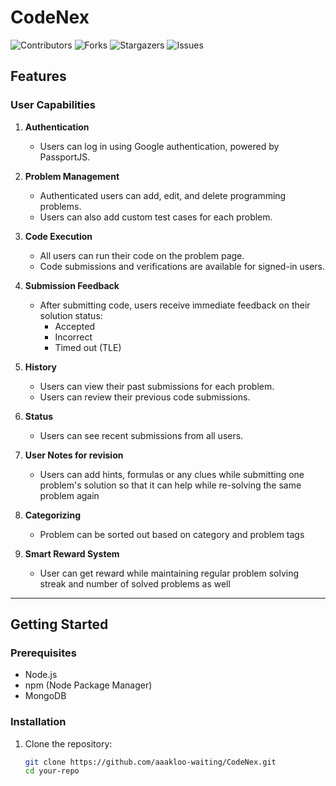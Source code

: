 # CodeNex
![Contributors](https://img.shields.io/github/contributors/akibhaider/CodeNex?color=darkgreen) ![Forks](https://img.shields.io/github/forks/akibhaider/CodeNex?style=social) ![Stargazers](https://img.shields.io/github/stars/akibhaider/CodeNex?style=social) ![Issues](https://img.shields.io/github/issues/akibhaider/CodeNex?color=brown) 

## Features

### User Capabilities

1. **Authentication**
   - Users can log in using Google authentication, powered by PassportJS.

2. **Problem Management**
   - Authenticated users can add, edit, and delete programming problems.
   - Users can also add custom test cases for each problem.

3. **Code Execution**
   - All users can run their code on the problem page.
   - Code submissions and verifications are available for signed-in users.

4. **Submission Feedback**
   - After submitting code, users receive immediate feedback on their solution status:
     - Accepted
     - Incorrect
     - Timed out (TLE)

5. **History**
   - Users can view their past submissions for each problem.
   - Users can review their previous code submissions.

6. **Status**
   - Users can see recent submissions from all users.

7. **User Notes for revision**
   - Users can add hints, formulas or any clues while submitting one problem's solution so that it can help while re-solving the same problem again

8. **Categorizing**
   - Problem can be sorted out based on category and problem tags

9. **Smart Reward System**
   - User can get reward while maintaining regular problem solving streak and number of solved problems as well

---

## Getting Started

### Prerequisites

- Node.js
- npm (Node Package Manager)
- MongoDB

### Installation

1. Clone the repository:
   ```bash
   git clone https://github.com/aaakloo-waiting/CodeNex.git
   cd your-repo
